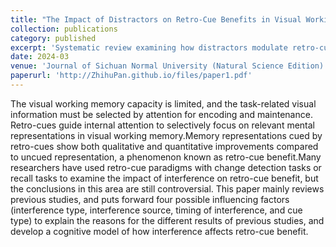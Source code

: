 ```yaml
---
title: "The Impact of Distractors on Retro-Cue Benefits in Visual Working Memory"
collection: publications
category: published
excerpt: 'Systematic review examining how distractors modulate retro-cue benefits in visual working memory, proposing a novel three-dimensional cognitive model.'
date: 2024-03 
venue: 'Journal of Sichuan Normal University (Natural Science Edition)'
paperurl: 'http://ZhihuPan.github.io/files/paper1.pdf'
---
```


The visual working memory capacity is limited, and the task-related visual information must be selected by attention for encoding and maintenance. Retro-cues guide internal attention to selectively focus on relevant mental representations in visual working memory.Memory representations cued by retro-cues show both qualitative and quantitative improvements compared to uncued representation, a phenomenon known as retro-cue benefit.Many researchers have used retro-cue paradigms with change detection tasks or recall tasks to examine the impact of interference on retro-cue benefit, but the conclusions in this area are still controversial. This paper mainly reviews previous studies, and puts forward four possible influencing factors (interference type, interference source, timing of interference, and cue type) to explain the reasons for the different results of previous studies, and develop a cognitive model of how interference affects retro-cue benefit.
